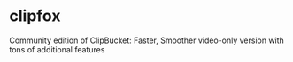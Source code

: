# clipfox
Community edition of ClipBucket: Faster, Smoother video-only version with tons of additional features
